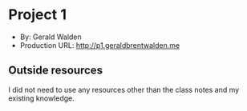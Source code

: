 # Project 1
+ By: Gerald Walden
+ Production URL: <http://p1.geraldbrentwalden.me>

## Outside resources
I did not need to use any resources other than the class notes and my existing knowledge.